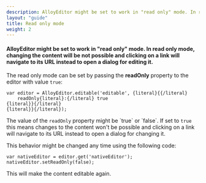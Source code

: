 ```yaml
---
description: AlloyEditor might be set to work in "read only" mode. In read only mode, changing the content will be not possible and clicking on a link will navigate to its URL instead to open a dialog for editing it.
layout: "guide"
title: Read only mode
weight: 2
---
```


#### AlloyEditor might be set to work in "read only" mode. In read only mode, changing the content will be not possible and clicking on a link will navigate to its URL instead to open a dialog for editing it.

<span class="code-header">The read only mode can be set by passing the <strong>readOnly</strong> property to the editor with value `true`:</span>
<pre><code class="javascript">var editor = AlloyEditor.editable('editable', {literal}{{/literal}
	readOnly{literal}:{/literal} true
{literal}}{/literal}
{literal}}{/literal});
</code></pre>

<p>The value of the <code>readOnly</code> property might be `true` or `false`. If set to <code>true</code> this means changes to the content won't be possible and clicking on a link will navigate to its URL instead to open a dialog for changing it.

<p>This behavior might be changed any time using the following code: </p>
<pre><code class="javascript">var nativeEditor = editor.get('nativeEditor');
nativeEditor.setReadOnly(false);
</code></pre>
This will make the content editable again.